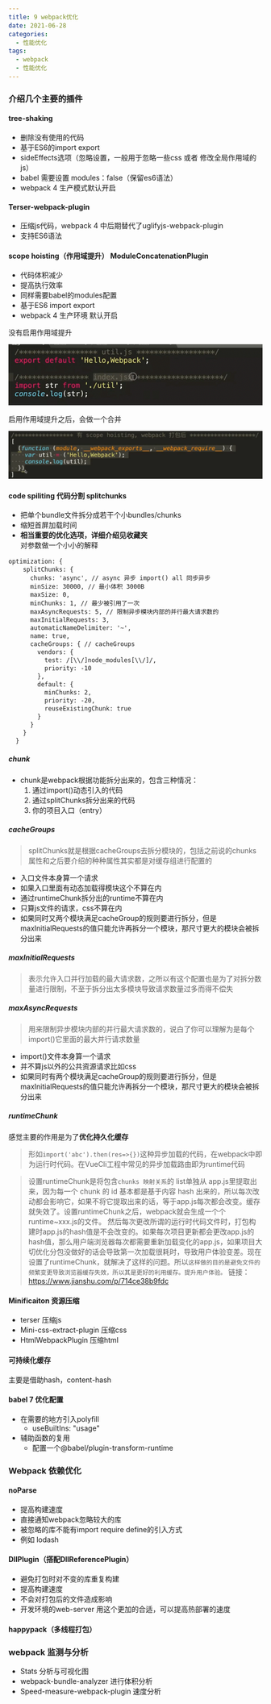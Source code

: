 ```yaml
---
title: 9 webpack优化
date: 2021-06-28
categories: 
  - 性能优化
tags: 
  - webpack
  - 性能优化
---
```


### 介绍几个主要的插件

#### tree-shaking

- 删除没有使用的代码
- 基于ES6的import export
- sideEffects选项（忽略设置，一般用于忽略一些css 或者 修改全局作用域的js）
- babel 需要设置 modules：false（保留es6语法）
- webpack 4 生产模式默认开启

#### Terser-webpack-plugin

- 压缩js代码，webpack 4 中后期替代了uglifyjs-webpack-plugin
- 支持ES6语法

#### scope hoisting（作用域提升）  ModuleConcatenationPlugin

- 代码体积减少
- 提高执行效率
- 同样需要babel的modules配置
- 基于ES6 import export
- webpack 4 生产环境 默认开启

没有启用作用域提升

![image-20210124154018793](assets/webpack/image-20210124154018793.png)

启用作用域提升之后，会做一个合并

![image-20210124154325923](assets/webpack/image-20210124154325923.png)

#### code spiliting 代码分割 splitchunks

- 把单个bundle文件拆分成若干个小bundles/chunks
- 缩短首屏加载时间
- **相当重要的优化选项，详细介绍见收藏夹**  
对参数做一个小小的解释

```
optimization: {
    splitChunks: {
      chunks: 'async', // async 异步 import() all 同步异步
      minSize: 30000, // 最小体积 3000B
      maxSize: 0,
      minChunks: 1, // 最少被引用了一次
      maxAsyncRequests: 5, // 限制异步模块内部的并行最大请求数的
      maxInitialRequests: 3,
      automaticNameDelimiter: '~',
      name: true,
      cacheGroups: { // cacheGroups
        vendors: {
          test: /[\\/]node_modules[\\/]/,
          priority: -10
        },
        default: {
          minChunks: 2,
          priority: -20,
          reuseExistingChunk: true
        }
      }
    }
  }
```

##### **chunk**

- chunk是webpack根据功能拆分出来的，包含三种情况：
  1. 通过import()动态引入的代码
  2. 通过splitChunks拆分出来的代码
  3. 你的项目入口（entry）

##### **cacheGroups**

> splitChunks就是根据cacheGroups去拆分模块的，包括之前说的chunks属性和之后要介绍的种种属性其实都是对缓存组进行配置的

- 入口文件本身算一个请求
- 如果入口里面有动态加载得模块这个不算在内
- 通过runtimeChunk拆分出的runtime不算在内
- 只算js文件的请求，css不算在内
- 如果同时又两个模块满足cacheGroup的规则要进行拆分，但是maxInitialRequests的值只能允许再拆分一个模块，那尺寸更大的模块会被拆分出来

##### **maxInitialRequests**

> 表示允许入口并行加载的最大请求数，之所以有这个配置也是为了对拆分数量进行限制，不至于拆分出太多模块导致请求数量过多而得不偿失

##### **maxAsyncRequests**

> 用来限制异步模块内部的并行最大请求数的，说白了你可以理解为是每个import()它里面的最大并行请求数量

- import()文件本身算一个请求
- 并不算js以外的公共资源请求比如css
- 如果同时有两个模块满足cacheGroup的规则要进行拆分，但是maxInitialRequests的值只能允许再拆分一个模块，那尺寸更大的模块会被拆分出来

##### runtimeChunk

感觉主要的作用是为了**优化持久化缓存**

> 形如`import('abc').then(res=>{})`这种异步加载的代码，在webpack中即为运行时代码。在VueCli工程中常见的异步加载路由即为runtime代码

> 设置runtimeChunk是将包含`chunks 映射关系`的 list单独从 app.js里提取出来，因为每一个 chunk 的 id 基本都是基于内容 hash 出来的，所以每次改动都会影响它，如果不将它提取出来的话，等于app.js每次都会改变。缓存就失效了。设置runtimeChunk之后，webpack就会生成一个个runtime~xxx.js的文件。
> 然后每次更改所谓的运行时代码文件时，打包构建时app.js的hash值是不会改变的。如果每次项目更新都会更改app.js的hash值，那么用户端浏览器每次都需要重新加载变化的app.js，如果项目大切优化分包没做好的话会导致第一次加载很耗时，导致用户体验变差。现在设置了runtimeChunk，就解决了这样的问题。所以`这样做的目的是避免文件的频繁变更导致浏览器缓存失效，所以其是更好的利用缓存。提升用户体验。`
> 链接：<https://www.jianshu.com/p/714ce38b9fdc>

#### Minificaiton 资源压缩

- terser 压缩js
- Mini-css-extract-plugin 压缩css
- HtmlWebpackPlugin 压缩html

#### 可持续化缓存

主要是借助hash，content-hash

#### babel 7 优化配置

- 在需要的地方引入polyfill
  - useBuiltIns:  "usage"
- 辅助函数的复用
  - 配置一个@babel/plugin-transform-runtime

### Webpack 依赖优化

#### noParse

- 提高构建速度
- 直接通知webpack忽略较大的库
- 被忽略的库不能有import require define的引入方式
- 例如 lodash

#### DllPlugin（搭配DllReferencePlugin）

- 避免打包时对不变的库重复构建
- 提高构建速度
- 不会对打包后的文件造成影响
- 开发环境的web-server 用这个更加的合适，可以提高热部署的速度

#### happypack（多线程打包）

### webpack 监测与分析

- Stats 分析与可视化图
- webpack-bundle-analyzer 进行体积分析
- Speed-measure-webpack-plugin 速度分析
